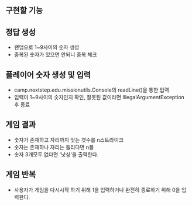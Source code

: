 ## 구현할 기능

## 정답 생성

- 랜덤으로 1~9사이의 숫자 생성
- 중복된 숫자가 있으면 안되니 중복 체크

## 플레이어 숫자 생성 및 입력

- camp.nextstep.edu.missionutils.Console의 readLine()을 통한 입력
- 입력이 1~9사이의 숫자인지 확인, 잘못된 값이라면 IllegalArgumentException 후 종료

## 게임 결과

- 숫자가 존재하고 자리까지 맞는 갯수를 n스트라이크
- 숫자는 존재하나 자리는 틀리다면 n볼
- 숫자 3개모두 없다면 '낫싱'을 출력한다.

## 게임 반복

- 사용자가 게임을 다시시작 하기 위해 1을 입력하거나 완전히 종료하기 위해 0을 입력한다.

